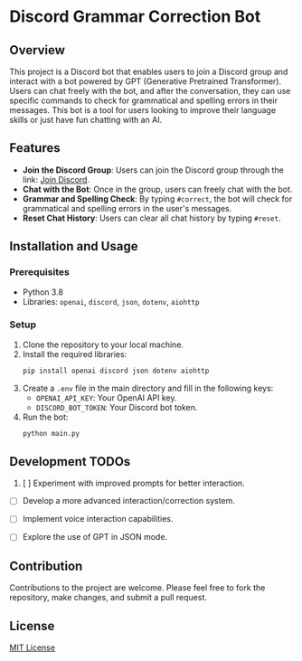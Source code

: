 
# Discord Grammar Correction Bot

## Overview

This project is a Discord bot that enables users to join a Discord group and interact with a bot powered by GPT (Generative Pretrained Transformer). Users can chat freely with the bot, and after the conversation, they can use specific commands to check for grammatical and spelling errors in their messages. This bot is a tool for users looking to improve their language skills or just have fun chatting with an AI.

## Features

- **Join the Discord Group**: Users can join the Discord group through the link: [Join Discord](https://discord.gg/JJ8Yysgg).
- **Chat with the Bot**: Once in the group, users can freely chat with the bot.
- **Grammar and Spelling Check**: By typing `#correct`, the bot will check for grammatical and spelling errors in the user's messages.
- **Reset Chat History**: Users can clear all chat history by typing `#reset`.

## Installation and Usage

### Prerequisites

- Python 3.8
- Libraries: `openai`, `discord`, `json`, `dotenv`, `aiohttp`

### Setup

1. Clone the repository to your local machine.
2. Install the required libraries:
   ```bash
   pip install openai discord json dotenv aiohttp
   ```
3. Create a `.env` file in the main directory and fill in the following keys:
   - `OPENAI_API_KEY`: Your OpenAI API key.
   - `DISCORD_BOT_TOKEN`: Your Discord bot token.
4. Run the bot:
   ```bash
   python main.py
   ```

## Development TODOs

1. [ ] Experiment with improved prompts for better interaction.

* [ ] Develop a more advanced interaction/correction system.
* [ ] Implement voice interaction capabilities.

* [ ] Explore the use of GPT in JSON mode.

## Contribution

Contributions to the project are welcome. Please feel free to fork the repository, make changes, and submit a pull request.

## License

[MIT License](LICENSE)
